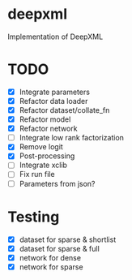 # deepxml
Implementation of DeepXML

# TODO

- [x] Integrate parameters
- [x] Refactor data loader
- [x] Refactor dataset/collate_fn
- [x] Refactor model
- [x] Refactor network
- [ ] Integrate low rank factorization
- [x] Remove logit
- [x] Post-processing
- [ ] Integrate xclib
- [ ] Fix run file
- [ ] Parameters from json?

# Testing

- [x] dataset for sparse & shortlist
- [x] dataset for sparse & full
- [x] network for dense
- [x] network for sparse 
